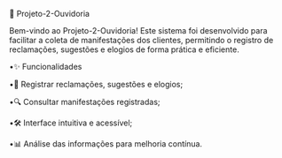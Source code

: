 📢 Projeto-2-Ouvidoria

Bem-vindo ao Projeto-2-Ouvidoria! Este sistema foi desenvolvido para facilitar a coleta de manifestações dos clientes, permitindo o registro de reclamações, sugestões e elogios de forma prática e eficiente.

•✨ Funcionalidades

•📌 Registrar reclamações, sugestões e elogios;

•🔍 Consultar manifestações registradas;

•🛠️ Interface intuitiva e acessível;

•📊 Análise das informações para melhoria contínua.
